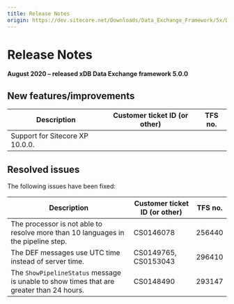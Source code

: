 ```yaml
---
title: Release Notes
origin: https://dev.sitecore.net/Downloads/Data_Exchange_Framework/5x/Data_Exchange_Framework_500/Release_Notes
---
```


# Release Notes

**August 2020 – released xDB Data Exchange framework 5.0.0**

## New features/improvements

 | Description | Customer ticket ID (or other) | TFS no. |
 | --- | --- | --- |
 | ​​Support for Sitecore XP 10.0.0. |  |  |

## Resolved issues

The following issues have been fixed:

 | Description | Customer ticket ID (or other) | TFS no. |
 | --- | --- | --- |
 | The processor is not able to resolve more than 10 languages in the pipeline step. | CS0146078 | 256440 |
 | The DEF messages use UTC time instead of server time. | CS0149765, CS0153043 | 296410 |
 | The `ShowPipelineStatus` message is unable to show times that are greater than 24 hours. | CS0148490 | 293147 |